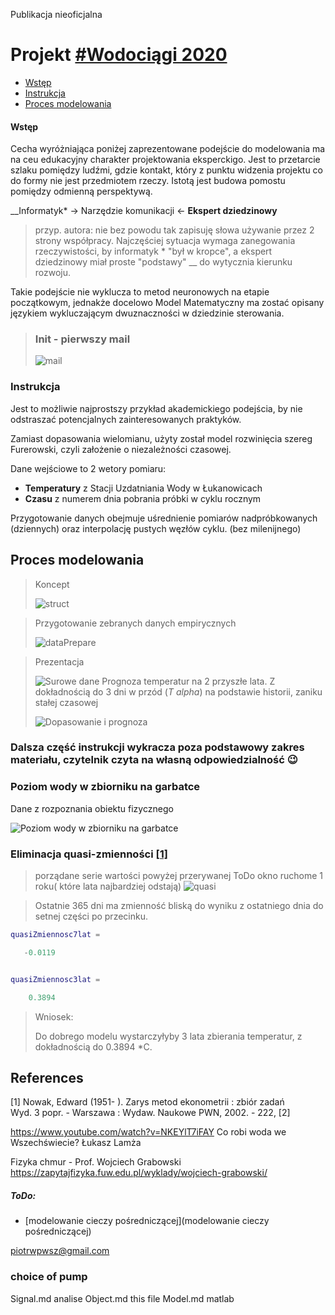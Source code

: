 Publikacja nieoficjalna 

# Projekt [#Wodociągi 2020](https://matlab.mathworks.com/users/mwa0000016477570/Published/Wod20/mean/html/comparison2mean.html#2)

* [Wstęp](#wstęp)  
* [Instrukcja](#instrukcja)  
* [Proces modelowania](#proces-modelowania)

#### Wstęp 

Cecha wyróżniająca poniżej zaprezentowane podejście do modelowania ma na ceu edukacyjny charakter projektowania eksperckigo. Jest to przetarcie szlaku pomiędzy ludźmi, gdzie kontakt, który z punktu widzenia projektu co do formy nie jest przedmiotem rzeczy. Istotą jest budowa pomostu pomiędzy odmienną perspektywą.

__Informatyk* -> Narzędzie komunikacji <- __Ekspert dziedzinowy__

> przyp. autora: nie bez powodu tak zapisuję słowa używanie przez 2 strony współpracy. Najczęściej sytuacja wymaga zanegowania rzeczywistości, by informatyk * "był w kropce", a ekspert dziedzinowy miał proste "podstawy" __ do wytycznia kierunku rozwoju.

Takie podejście nie wyklucza to metod neuronowych na etapie początkowym, jednakże docelowo Model Matematyczny ma zostać opisany językiem wykluczającym dwuznaczności w dziedzinie sterowania.

> ### Init - pierwszy mail
>
> ![mail](docs/mail.png)

### Instrukcja

Jest to możliwie najprostszy przykład akademickiego podejścia, by nie odstraszać potencjalnych zainteresowanych praktyków.

Zamiast dopasowania wielomianu, użyty został model rozwinięcia szereg Furerowski, czyli założenie o niezależności czasowej.

Dane wejściowe to 2 wetory pomiaru:
* __Temperatury__ z Stacji Uzdatniania Wody w Łukanowicach
* __Czasu__ z numerem dnia pobrania próbki w cyklu rocznym

Przygotowanie danych obejmuje uśrednienie pomiarów nadpróbkowanych (dziennych) oraz interpolację pustych węzłów cyklu. (bez milenijnego)

## Proces modelowania
> Koncept
> 
> ![struct](docs/goals.jpg)

> Przygotowanie zebranych danych empirycznych
> 
> ![dataPrepare](docs/dane.png)

> Prezentacja
> 
> ![Surowe dane](docs/Wod20_1.png)
> Prognoza temperatur na 2 przyszłe lata. Z dokładnością do 3 dni w przód (*T alpha*) na podstawie historii, zaniku stałej czasowej
> 
> ![Dopasowanie i prognoza](docs/Wod20_2.png)


### Dalsza część instrukcji wykracza poza podstawowy zakres materiału, czytelnik czyta na własną odpowiedzialność :wink:


### Poziom wody w zbiorniku na garbatce
Dane z rozpoznania obiektu fizycznego

![Poziom wody w zbiorniku na garbatce](docs/img/sufczyn/3.png)


### Eliminacja  quasi-zmienności [[1]](#1)
> porządane serie wartości powyżej przerywanej
> ToDo okno ruchome 1 roku( które lata najbardziej odstają)
![quasi](docs/quasi.png)

> Ostatnie 365 dni ma zmienność bliską do wyniku z ostatniego dnia do setnej części po przecinku.
```matlab
quasiZmiennosc7lat =

   -0.0119


quasiZmiennosc3lat =

    0.3894

```
> Wniosek: 
> 
> Do dobrego modelu wystarczyłyby 3 lata zbierania temperatur, z dokładnością do 0.3894 *C.


 ## References
<a id="1">[1]</a> 
Nowak, Edward (1951- ).
Zarys metod ekonometrii : zbiór zadań<br>
Wyd. 3 popr. - Warszawa : Wydaw. Naukowe PWN, 2002. - 222, [2]

https://www.youtube.com/watch?v=NKEYlT7iFAY
Co robi woda we Wszechświecie? Łukasz Lamża 

Fizyka chmur - Prof. Wojciech Grabowski
https://zapytajfizyka.fuw.edu.pl/wyklady/wojciech-grabowski/

##### ToDo: 
- [modelowanie cieczy pośredniczącej](modelowanie cieczy pośredniczącej)

piotrwpwsz@gmail.com

### choice of pump

Signal.md analise
Object.md this file
Model.md matlab